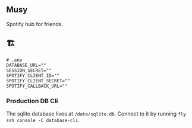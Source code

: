 ## Musy
Spotify hub for friends.



## 🏗

```env
# .env
DATABASE_URL=""
SESSION_SECRET=""
SPOTIFY_CLIENT_ID=""
SPOTIFY_CLIENT_SECRET=""
SPOTIFY_CALLBACK_URL=""
```

### Production DB Cli

The sqlite database lives at `/data/sqlite.db`. Connect to it by running `fly ssh console -C database-cli`.
